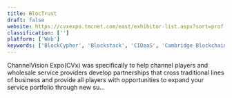 ```yaml
---
title: BlocTrust
draft: false 
website: https://cvxexpo.tmcnet.com/east/exhibitor-list.aspx?sort=prof
classification: ['']
platform: ['Web']
keywords: ['BlockCypher', 'Blockstack', 'CIDaaS', 'Cambridge Blockchain', 'Deqode', 'Elliptic', 'Evernym', 'Evident', 'HyPR', 'Hyperledger', 'IDology', 'Kaleido Blockchain Business Cloud', 'Netki', 'Onfido', 'Plaid', 'Reach', 'SecureKey', 'ShoBadge']
---
```

ChannelVision Expo(CVx) was specifically to help channel players and wholesale service providers develop partnerships that cross traditional lines of business and provide all players with opportunities to expand your service portfolio through new su…